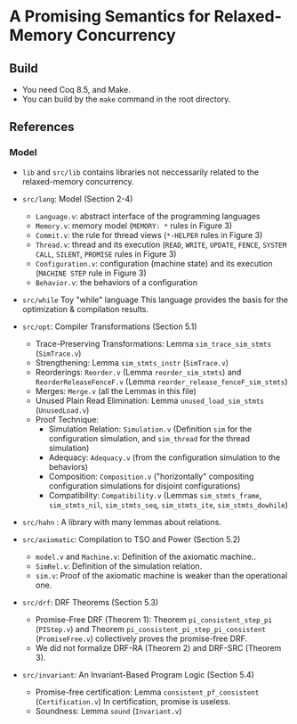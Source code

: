 # A Promising Semantics for Relaxed-Memory Concurrency

## Build

- You need Coq 8.5, and Make.
- You can build by the `make` command in the root directory.

## References

### Model

- `lib` and `src/lib` contains libraries not neccessarily related to the relaxed-memory concurrency.

- `src/lang`: Model (Section 2-4)
    + `Language.v`: abstract interface of the programming languages
    + `Memory.v`: memory model (`MEMORY: *` rules in Figure 3)
    + `Commit.v`: the rule for thread views (`*-HELPER` rules in Figure 3)
    + `Thread.v`: thread and its execution (`READ`, `WRITE`, `UPDATE`, `FENCE`, `SYSTEM CALL`, `SILENT`, `PROMISE` rules in Figure 3)
    + `Configuration.v`: configuration (machine state) and its execution (`MACHINE STEP` rule in Figure 3)
    + `Behavior.v`: the behaviors of a configuration

- `src/while` Toy "while" language
  This language provides the basis for the optimization & compilation results.

- `src/opt`: Compiler Transformations (Section 5.1)
    + Trace-Preserving Transformations: Lemma `sim_trace_sim_stmts` (`SimTrace.v`)
    + Strengthening: Lemma `sim_stmts_instr` (`SimTrace.v`)
    + Reorderings: `Reorder.v` (Lemma `reorder_sim_stmts`) and `ReorderReleaseFenceF.v` (Lemma `reorder_release_fenceF_sim_stmts`)
    + Merges: `Merge.v` (all the Lemmas in this file)
    + Unused Plain Read Elimination: Lemma `unused_load_sim_stmts` (`UnusedLoad.v`)
    + Proof Technique:
        * Simulation Relation: `Simulation.v` (Definition `sim` for the configuration simulation, and `sim_thread` for the thread simulation)
        * Adequacy: `Adequacy.v` (from the configuration simulation to the behaviors)
        * Composition: `Composition.v` ("horizontally" compositing configuration simulations for disjoint configurations)
        * Compatibility: `Compatibility.v` (Lemmas `sim_stmts_frame`, `sim_stmts_nil`, `sim_stmts_seq`, `sim_stmts_ite`, `sim_stmts_dowhile`)

- `src/hahn` : A library with many lemmas about relations.

- `src/axiomatic`: Compilation to TSO and Power (Section 5.2)
    + `model.v` and `Machine.v`: Definition of the axiomatic machine..
    + `SimRel.v`: Definition of the simulation relation.
    + `sim.v`: Proof of the axiomatic machine is weaker than the operational one.

- `src/drf`: DRF Theorems (Section 5.3)
    + Promise-Free DRF (Theorem 1): Theorem `pi_consistent_step_pi` (`PIStep.v`) and Theorem `pi_consistent_pi_step_pi_consistent` (`PromiseFree.v`) collectively proves the promise-free DRF.
    + We did not formalize DRF-RA (Theorem 2) and DRF-SRC (Theorem 3).

- `src/invariant`: An Invariant-Based Program Logic (Section 5.4)
    + Promise-free certification: Lemma `consistent_pf_consistent` (`Certification.v`)
      In certification, promise is useless.
    + Soundness: Lemma `sound` (`Invariant.v`)
